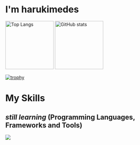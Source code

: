 # I'm harukimedes

<p align="left"> 
  <img alt="Top Langs" height="150px" src="https://github-readme-stats.vercel.app/api/top-langs/?username=sasaharukimedes&layout=compact&count_private=true&show_icons=true&theme=tokyonight" />

  <img alt="GitHub stats" height="150px" src="https://github-readme-stats.vercel.app/api?username=sasaharukimedes&theme=tokyonight&show_icons=true" />

</p>

[![trophy](https://github-profile-trophy.vercel.app/?username=sasaharukimedes&theme=tokyonight&column=7
)](https://github.com/ryo-ma/github-profile-trophy)

# My Skills 
## *still learning* (Programming Languages, Frameworks and Tools)

<img src="https://skillicons.dev/icons?i=html,css,ruby,rails,js,typescript,supabase,deno,vercel,tailwind,bootstrap,react,nextjs,nodejs,postgres,github,vscode, linux" /> <br />

  
